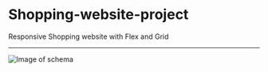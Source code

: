 # Shopping-website-project
Responsive Shopping website with Flex and Grid
************************************************
![Image of schema](https://pasteboard.co/Ke1o110.jpg)
